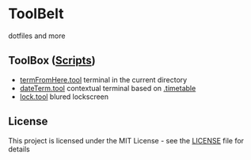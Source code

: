 # ToolBelt
 dotfiles and more 

## ToolBox ([Scripts](toolbox))
* [termFromHere.tool](toolbox/termFromHere.tool) terminal in the current directory
* [dateTerm.tool](toolbox/dateTerm.tool) contextual terminal based on [.timetable](toolbox/.timetable)
* [lock.tool](toolbox/lock.tool) blured lockscreen

## License
This project is licensed under the MIT License - see the [LICENSE](LICENSE) file for details
